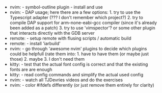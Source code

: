 * nvim:		- symbol-outline plugin - install and use
* nvim:		- DAP usage; here there are a few options:
                1. try to use the Typescript adapter (??? I don't remember which project?)
                2. try to compile DAP support for arm-none-eabi-gcc compiler (since it's already been added as a patch)
                3. try to use 'vimspector'? or some other plugin that interacts directly with the GDB server
* remote:	- setup remote with flusing scripts / automatic build
* remote:	- install 'iarbuild'
* nvim:		- go through 'awesome nvim' plugins to decide which plugins could be helpfull (rate them into:
                1. have to have them (or maybe just those)
                2. maybe
                3. I don't need them
* kitty:    - test that the actual font config is correct and that the existing fonts are are enough
* kitty:    - read config commands and simplify the actual used config
* nvim:		- watch all TJDevries videos and do the exercises
* nvim:		- color #ifdefs differently (or just remove them entirely for clarity)
